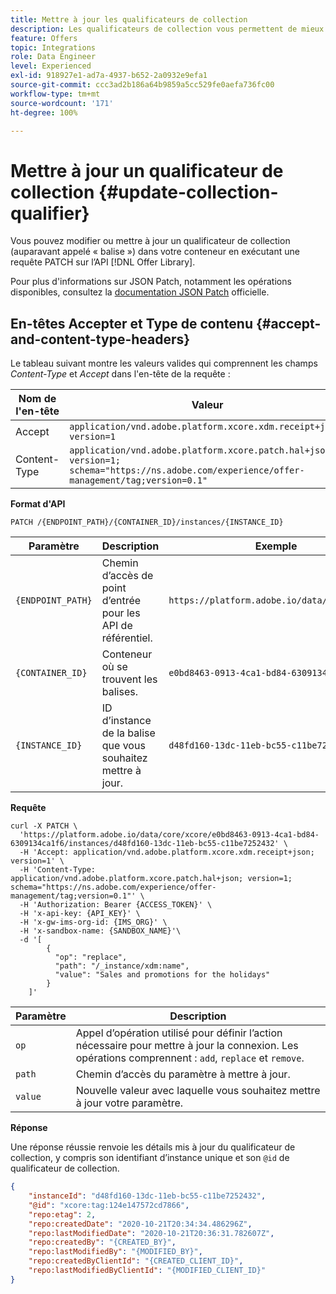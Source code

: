```yaml
---
title: Mettre à jour les qualificateurs de collection
description: Les qualificateurs de collection vous permettent de mieux organiser et trier vos offres.
feature: Offers
topic: Integrations
role: Data Engineer
level: Experienced
exl-id: 918927e1-ad7a-4937-b652-2a0932e9efa1
source-git-commit: ccc3ad2b186a64b9859a5cc529fe0aefa736fc00
workflow-type: tm+mt
source-wordcount: '171'
ht-degree: 100%

---
```


# Mettre à jour un qualificateur de collection {#update-collection-qualifier}

Vous pouvez modifier ou mettre à jour un qualificateur de collection (auparavant appelé « balise ») dans votre conteneur en exécutant une requête PATCH sur l’API [!DNL Offer Library].

Pour plus d&#39;informations sur JSON Patch, notamment les opérations disponibles, consultez la [documentation JSON Patch](https://jsonpatch.com/) officielle.

## En-têtes Accepter et Type de contenu {#accept-and-content-type-headers}

Le tableau suivant montre les valeurs valides qui comprennent les champs *Content-Type* et *Accept* dans l&#39;en-tête de la requête :

| Nom de l&#39;en-tête | Valeur |
| ----------- | ----- |
| Accept | `application/vnd.adobe.platform.xcore.xdm.receipt+json; version=1` |
| Content-Type | `application/vnd.adobe.platform.xcore.patch.hal+json; version=1; schema="https://ns.adobe.com/experience/offer-management/tag;version=0.1"` |

**Format d&#39;API**

```http
PATCH /{ENDPOINT_PATH}/{CONTAINER_ID}/instances/{INSTANCE_ID}
```

| Paramètre | Description | Exemple |
| --------- | ----------- | ------- |
| `{ENDPOINT_PATH}` | Chemin d’accès de point d’entrée pour les API de référentiel. | `https://platform.adobe.io/data/core/xcore/` |
| `{CONTAINER_ID}` | Conteneur où se trouvent les balises. | `e0bd8463-0913-4ca1-bd84-6309134ca1f6` |
| `{INSTANCE_ID}` | ID d’instance de la balise que vous souhaitez mettre à jour. | `d48fd160-13dc-11eb-bc55-c11be7252432` |

**Requête**

```shell
curl -X PATCH \
  'https://platform.adobe.io/data/core/xcore/e0bd8463-0913-4ca1-bd84-6309134ca1f6/instances/d48fd160-13dc-11eb-bc55-c11be7252432' \
  -H 'Accept: application/vnd.adobe.platform.xcore.xdm.receipt+json; version=1' \
  -H 'Content-Type: application/vnd.adobe.platform.xcore.patch.hal+json; version=1; schema="https://ns.adobe.com/experience/offer-management/tag;version=0.1"' \
  -H 'Authorization: Bearer {ACCESS_TOKEN}' \
  -H 'x-api-key: {API_KEY}' \
  -H 'x-gw-ims-org-id: {IMS_ORG}' \
  -H 'x-sandbox-name: {SANDBOX_NAME}'\
  -d '[
        {
          "op": "replace",
          "path": "/_instance/xdm:name",
          "value": "Sales and promotions for the holidays"
        }
    ]'
```

| Paramètre | Description |
| --------- | ----------- |
| `op` | Appel d’opération utilisé pour définir l’action nécessaire pour mettre à jour la connexion. Les opérations comprennent : `add`, `replace` et `remove`. |
| `path` | Chemin d’accès du paramètre à mettre à jour. |
| `value` | Nouvelle valeur avec laquelle vous souhaitez mettre à jour votre paramètre. |

**Réponse**

Une réponse réussie renvoie les détails mis à jour du qualificateur de collection, y compris son identifiant d’instance unique et son `@id` de qualificateur de collection.

```json
{
    "instanceId": "d48fd160-13dc-11eb-bc55-c11be7252432",
    "@id": "xcore:tag:124e147572cd7866",
    "repo:etag": 2,
    "repo:createdDate": "2020-10-21T20:34:34.486296Z",
    "repo:lastModifiedDate": "2020-10-21T20:36:31.782607Z",
    "repo:createdBy": "{CREATED_BY}",
    "repo:lastModifiedBy": "{MODIFIED_BY}",
    "repo:createdByClientId": "{CREATED_CLIENT_ID}",
    "repo:lastModifiedByClientId": "{MODIFIED_CLIENT_ID}"
}
```
